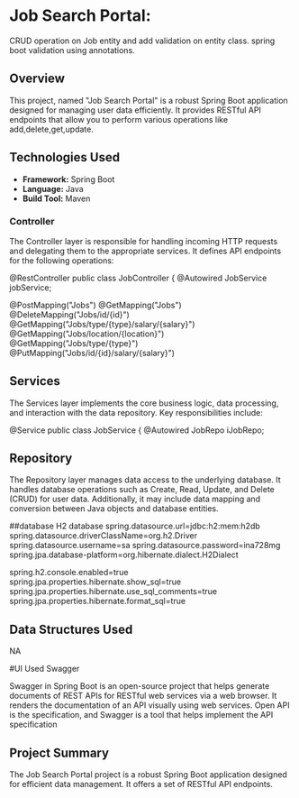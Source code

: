 
# Job Search Portal:

CRUD operation on Job entity and add validation on entity class.
spring boot validation using annotations.

## Overview

This project, named "Job Search Portal" is a robust Spring Boot application designed for managing user data efficiently. It provides  RESTful API endpoints that allow you to perform various operations like add,delete,get,update.

## Technologies Used

- **Framework:** Spring Boot
- **Language:** Java
- **Build Tool:** Maven

### Controller

The Controller layer is responsible for handling incoming HTTP requests and delegating them to the appropriate services. It defines API endpoints for the following operations:

@RestController
public class JobController {
    @Autowired
    JobService jobService;


@PostMapping("Jobs")
@GetMapping("Jobs")
@DeleteMapping("Jobs/id/{id}")
@GetMapping("Jobs/type/{type}/salary/{salary}")
@GetMapping("Jobs/location/{location}")
@GetMapping("Jobs/type/{type}")
@PutMapping("Jobs/id/{id}/salary/{salary}")

## Services

The Services layer implements the core business logic, data processing, and interaction with the data repository. Key responsibilities include:

@Service
public class JobService {
    @Autowired
    JobRepo iJobRepo;

## Repository

The Repository layer manages data access to the underlying database. It handles database operations such as Create, Read, Update, and Delete (CRUD) for user data. Additionally, it may include data mapping and conversion between Java objects and database entities.


##database
H2 database
spring.datasource.url=jdbc:h2:mem:h2db
spring.datasource.driverClassName=org.h2.Driver
spring.datasource.username=sa
spring.datasource.password=ina728mg
spring.jpa.database-platform=org.hibernate.dialect.H2Dialect

spring.h2.console.enabled=true
spring.jpa.properties.hibernate.show_sql=true
spring.jpa.properties.hibernate.use_sql_comments=true
spring.jpa.properties.hibernate.format_sql=true


## Data Structures Used
NA

#UI Used
Swagger

Swagger in Spring Boot is an open-source project that helps generate documents of REST APIs for RESTful web services via a web browser. It renders the documentation of an API visually using web services. Open API is the specification, and Swagger is a tool that helps implement the API specification

## Project Summary

The Job Search Portal project is a robust Spring Boot application designed for efficient data management. It offers a set of RESTful API endpoints.



